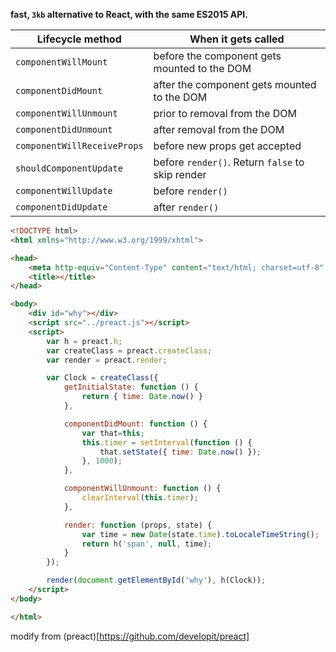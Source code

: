 **fast, `3kb` alternative to React, with the same ES2015 API.**


| Lifecycle method            | When it gets called                              |
|-----------------------------|--------------------------------------------------|
| `componentWillMount`        | before the component gets mounted to the DOM     |
| `componentDidMount`         | after the component gets mounted to the DOM      |
| `componentWillUnmount`      | prior to removal from the DOM                    |
| `componentDidUnmount`       | after removal from the DOM                       |
| `componentWillReceiveProps` | before new props get accepted                    |
| `shouldComponentUpdate`     | before `render()`. Return `false` to skip render |
| `componentWillUpdate`       | before `render()`                                |
| `componentDidUpdate`        | after `render()`                                 |

```html
<!DOCTYPE html>
<html xmlns="http://www.w3.org/1999/xhtml">

<head>
    <meta http-equiv="Content-Type" content="text/html; charset=utf-8" />
    <title></title>
</head>

<body>
    <div id="why"></div>
    <script src="../preact.js"></script>
    <script>
        var h = preact.h;
        var createClass = preact.createClass;
        var render = preact.render;

        var Clock = createClass({
            getInitialState: function () {
                return { time: Date.now() }
            },

            componentDidMount: function () {
                var that=this;
                this.timer = setInterval(function () {
                    that.setState({ time: Date.now() });
                }, 1000);
            },

            componentWillUnmount: function () {
                clearInterval(this.timer);
            },

            render: function (props, state) {
                var time = new Date(state.time).toLocaleTimeString();
                return h('span', null, time);
            }
        });

        render(document.getElementById('why'), h(Clock));
    </script>
</body>

</html>
``` 

modify from (preact)[https://github.com/developit/preact]
